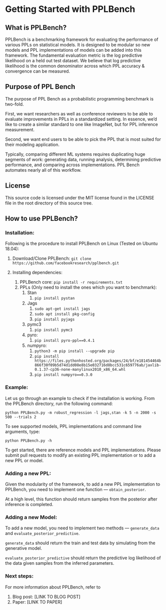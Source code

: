 # Getting Started with PPLBench

## What is PPLBench?

PPLBench is a benchmarking framework for evaluating the performance of various PPLs on statistical models. It is designed to be modular so new models and PPL implementations of models can be added into this framework. The fundamental evaluation metric is the log predictive likelihood on a held out test dataset. We believe that log predictive likelihood is the common denominator across which PPL accuracy & convergence can be measured.

## Purpose of PPL Bench

The purpose of PPL Bench as a probabilistic programming benchmark is two-fold.

First, we want researchers as well as conference reviewers to be able to evaluate improvements in PPLs in a standardized setting. In essence, we’d like to create a similar standard to one like ImageNet, but for PPL inference measurement.

Second, we want end users to be able to pick the PPL that is most suited for their modeling application.

Typically, comparing different ML systems requires duplicating huge segments of work: generating data, running analysis, determining predictive performance, and comparing across implementations. PPL Bench automates nearly all of this workflow.


## License

This source code is licensed under the MIT license found in the
LICENSE file in the root directory of this source tree.

## How to use PPLBench?

### Installation:

Following is the procedure to install PPLBench on Linux (Tested on Ubuntu 18.04):

1. Download/Clone PPLBench:
    `git clone https://github.com/facebookresearch/pplbench.git`

2. Installing dependencies:
    1. PPLBench core:
        `pip install -r requirements.txt`
    2. PPLs (Only need to install the ones which you want to benchmark):
        1. Stan
            1. `pip install pystan`
        2. Jags
            1. `sudo apt-get install jags`
            2. `sudo apt install pkg-config`
            3. `pip install pyjags`
        3. pymc3
            1. `pip install pymc3`
        4. pyro:
            1. `pip install pyro-ppl==0.4.1`
        5. numpyro:
            1. `python3 -m pip install --upgrade pip`
            2. `pip install https://files.pythonhosted.org/packages/24/bf/e181454464b866f30f09b5d74d1dd08e8b15e032716d8bcc531c659776ab/jaxlib-0.1.37-cp36-none-manylinux2010_x86_64.whl`
            3. `pip install numpyro==0.3.0`

### Example:

Let us go through an example to check if the installation is working. From the PPLBench directory, run the following command:

```
python PPLBench.py -m robust_regression -l jags,stan -k 5 -n 2000 -s 500 --trials 2
```

To see supported models, PPL implementations and command line arguments, type:

`python PPLBench.py -h`

To get started, there are reference models and PPL implementations. Please submit pull requests to modify an existing PPL implementation or to add a new PPL or model.

### Adding a new PPL:

Given the modularity of the framework, to add a new PPL implementation to PPLBench, you need to implement one function — `obtain_posterior`.

At a high level, this function should return samples from the posterior after inference is completed.

### Adding a new Model:

To add a new model, you need to implement two methods — `generate_data` and `evaluate_posterior_predictive`.

`generate_data` should return the train and test data by simulating from the generative model.

`evaluate_posterior_predictive` should return the predictive log likelihood of the data given samples from the inferred parameters.

### Next steps:

 For more information about PPLBench, refer to

1. Blog post: [LINK TO BLOG POST]
2. Paper: [LINK TO PAPER]
